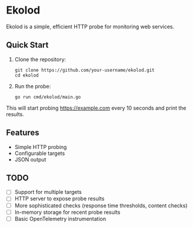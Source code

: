 # Ekolod

Ekolod is a simple, efficient HTTP probe for monitoring web services.

## Quick Start

1. Clone the repository:
   ```
   git clone https://github.com/your-username/ekolod.git
   cd ekolod
   ```

2. Run the probe:
   ```
   go run cmd/ekolod/main.go
   ```

This will start probing https://example.com every 10 seconds and print the results.

## Features

- Simple HTTP probing
- Configurable targets
- JSON output

## TODO

- [ ] Support for multiple targets
- [ ] HTTP server to expose probe results
- [ ] More sophisticated checks (response time thresholds, content checks)
- [ ] In-memory storage for recent probe results
- [ ] Basic OpenTelemetry instrumentation